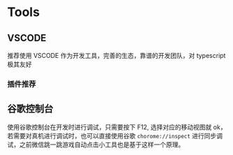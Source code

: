 # Tools

## VSCODE

推荐使用 VSCODE 作为开发工具，完善的生态，靠谱的开发团队，对 typescript 极其友好

### 插件推荐


## 谷歌控制台

使用谷歌控制台在开发时进行调试，只需要按下 F12, 选择对应的移动视图就 ok， 若需要对真机进行调试时，也可以直接使用谷歌 `chorome://inspect` 进行同步调试，之前微信跳一跳游戏自动点击小工具也是基于这样一个原理。
